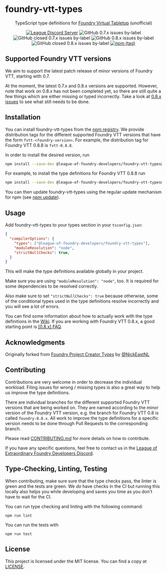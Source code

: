 # foundry-vtt-types

<div align=center>

TypeScript type definitions for [Foundry Virtual Tabletop](https://foundryvtt.com/) (unofficial)

[![League Discord Server](https://img.shields.io/discord/732325252788387980?label=League%20of%20Extraordinary%20Foundry%20VTT%20Developers)](https://discord.gg/52DNPzqm2Z)
![GitHub 0.7.x issues by-label](https://img.shields.io/github/issues-raw/League-of-Foundry-Developers/foundry-vtt-types/foundry%200.7.x?color=%23fe631d)
![GitHub closed 0.7.x issues by-label](https://img.shields.io/github/issues-closed-raw/League-of-Foundry-Developers/foundry-vtt-types/foundry%200.7.x?color=%23fe631d)
![GitHub 0.8.x issues by-label](https://img.shields.io/github/issues-raw/League-of-Foundry-Developers/foundry-vtt-types/foundry%200.8.x?color=%23fe631d)
![GitHub closed 0.8.x issues by-label](https://img.shields.io/github/issues-closed-raw/League-of-Foundry-Developers/foundry-vtt-types/foundry%200.8.x?color=%23fe631d)
[![npm (tag)](https://img.shields.io/npm/v/@league-of-foundry-developers/foundry-vtt-types/latest)](https://www.npmjs.com/package/@league-of-foundry-developers/foundry-vtt-types)

</div>

## Supported Foundry VTT versions

We aim to support the latest patch release of minor versions of Foundry VTT, starting with 0.7.

At the moment, the latest 0.7.x and 0.8.x versions are supported. However, note that work on 0.8.x has not been
completed yet, so there are still quite a few things which are either missing or typed incorrectly. Take a look at
[0.8.x issues](https://github.com/League-of-Foundry-Developers/foundry-vtt-types/issues?q=is%3Aopen+is%3Aissue+label%3A%22foundry+0.8.x%22)
to see what still needs to be done.

## Installation

You can install foundry-vtt-types from the [npm registry](https://npmjs.org/). We provide distribution tags for the
different supported Foundry VTT versions that have the form `fvtt-<foundry-version>`. For example, the distribution tag
for Foundry VTT 0.8.8 is `fvtt-0.8.8`.

In order to install the desired version, run

```sh
npm install --save-dev @league-of-foundry-developers/foundry-vtt-types@fvtt-<foundry-version>
```

For example, to install the type definitions for Foundry VTT 0.8.8 run

```sh
npm install --save-dev @league-of-foundry-developers/foundry-vtt-types@fvtt-0.8.8
```

You can then update foundry-vtt-types using the regular update mechanism for npm
(see [npm update](https://docs.npmjs.com/cli/v7/commands/npm-update)).

## Usage

Add foundry-vtt-types to your types section in your `tsconfig.json`:

```json
{
  "compilerOptions": {
    "types": ["@league-of-foundry-developers/foundry-vtt-types"],
    "moduleResolution": "node",
    "strictNullChecks": true,
  }
}
```

This will make the type definitions available globally in your project.

Make sure you are using `"moduleResolution": "node"`, too. It is required for some dependencies to be resolved
correctly.

Also make sure to set `"strictNullChecks": true` because otherwise, some of the conditional types used in the type
definitions resolve incorrectly and you will see a lot of errors.

You can find some information about how to actually work with the type definitions in the
[Wiki](https://github.com/League-of-Foundry-Developers/foundry-vtt-types/wiki). If you are working with Foundry VTT
0.8.x, a good starting point is
[[0.8.x] FAQ](https://github.com/League-of-Foundry-Developers/foundry-vtt-types/wiki/%5B0.8.x%5D-FAQ).

## Acknowledgments

Originally forked from [Foundry Project Creator Types](https://gitlab.com/foundry-projects/foundry-pc/foundry-pc-types)
by [@NickEastNL](https://gitlab.com/NvanOosten)

## Contributing

Contributions are very welcome in order to decrease the individual workload. Filing issues for wrong / missing types is
also a great way to help us improve the type definitions.

There are individual branches for the different supported Foundry VTT versions that are being worked on. They are named
according to the minor version of the Foundry VTT version, e.g. the branch for Foundry VTT 0.8 is called
`foundry-0.8.x`. All work to improve the type definitions for a specific version needs to be done through Pull Requests
to the corresponding branch.

Please read [CONTRIBUTING.md](CONTRIBUTING.md) for more details on how to contribute.

If you have any specific questions, feel free to contact us in the
[League of Extraordinary Foundry Developers Discord](https://discord.gg/52DNPzqm2Z).

## Type-Checking, Linting, Testing

When contributing, make sure sure that the type checks pass, the linter is green and the tests are green. We _do_ have
checks in the CI but running this locally also helps you while developing and saves you time as you don't have to wait
for the CI.

You can run type checking and linting with the following command:

```
npm run lint
```

You can run the tests with

```
npm run test
```

## License

This project is licensed under the MIT license. You can find a copy at [LICENSE](LICENSE).
